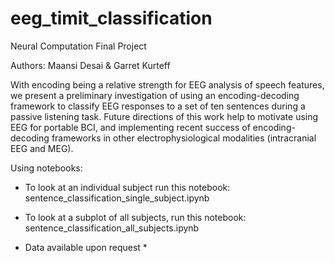 # eeg_timit_classification

Neural Computation Final Project

Authors: Maansi Desai & Garret Kurteff

With encoding being a relative strength for EEG analysis of speech features, we present a preliminary investigation 
of using an encoding-decoding framework to classify EEG responses to a set of ten sentences during a passive listening task. 
Future directions of this work help to motivate using EEG for portable BCI, and implementing recent success of encoding-decoding frameworks 
in other electrophysiological modalities (intracranial EEG and MEG). 


Using notebooks: 
* To look at an individual subject run this notebook: sentence_classification_single_subject.ipynb
* To look at a subplot of all subjects, run this notebook: sentence_classification_all_subjects.ipynb

* Data available upon request *
